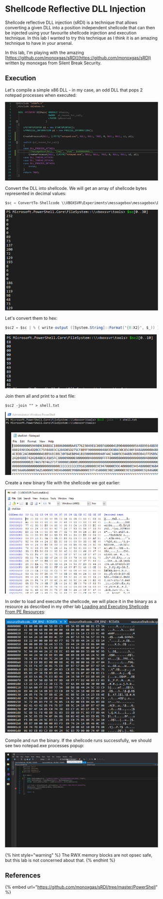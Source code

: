# Shellcode Reflective DLL Injection

Shellcode reflective DLL injection \(sRDI\) is a technique that allows converting a given DLL into a position independent shellcode that can then be injected using your favourite shellcode injection and execution technique. In this lab I wanted to try this technique as I think it is an amazing technique to have in your arsenal.

In this lab, I'm playing with the amazing [https://github.com/monoxgas/sRDI](https://github.com/monoxgas/sRDI) written by monoxgas from Silent Break Security.

## Execution

Let's compile a simple x86 DLL - in my case, an odd DLL that pops 2 notepad processes when executed:

![](../../.gitbook/assets/image%20%28223%29.png)

Convert the DLL into shellcode. We will get an array of shellcode bytes represented in decimal values:

```csharp
$sc = ConvertTo-Shellcode \\VBOXSVR\Experiments\messagebox\messagebox\Debug\messagebox.dll
```

![](../../.gitbook/assets/image%20%28176%29.png)

Let's convert them to hex:

```csharp
$sc2 = $sc | % { write-output ([System.String]::Format('{0:X2}', $_)) }
```

![](../../.gitbook/assets/image%20%28165%29.png)

Join them all and print to a text file:

```text
$sc2 -join "" > shell.txt
```

![](../../.gitbook/assets/image%20%28148%29.png)

Create a new binary file with the shellcode we got earlier:

![](../../.gitbook/assets/image%20%28150%29.png)

In order to load and execute the shellcode, we will place it in the binary as a resource as described in my other lab [Loading and Executing Shellcode From PE Resources](loading-and-executing-shellcode-from-portable-executable-resources.md):

![](../../.gitbook/assets/image%20%28249%29.png)

Compile and run the binary. If the shellcode runs successfully, we should see two notepad.exe processes popup:

![](../../.gitbook/assets/pop-2notepads.gif)

{% hint style="warning" %}
The RWX memory blocks are not opsec safe, but this lab is not concerned about that.
{% endhint %}

## References

{% embed url="https://github.com/monoxgas/sRDI/tree/master/PowerShell" %}



